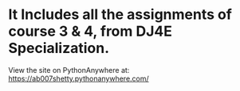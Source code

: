# It Includes all the assignments of course 3 & 4, from DJ4E Specialization.

View the site on PythonAnywhere at: https://ab007shetty.pythonanywhere.com/


